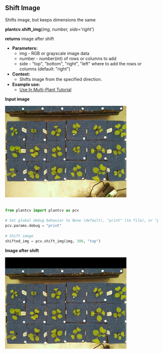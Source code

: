 ## Shift Image

Shifts image, but keeps dimensions the same

**plantcv.shift_img**(*img, number, side='right'*)

**returns** image after shift

- **Parameters:**
    - img - RGB or grayscale image data
    - number - number(int) of rows or columns to add
    - side - "top", "bottom", "right", "left" where to add the rows or columns (default: "right")
- **Context:**
    - Shifts image from the specified direction.
- **Example use:**
    - [Use In Multi-Plant Tutorial](multi-plant_tutorial.md)
    
**Input image**

![Screenshot](img/documentation_images/shift/36_whitebalance.jpg)

```python

from plantcv import plantcv as pcv

# Set global debug behavior to None (default), "print" (to file), or "plot" (Jupyter Notebooks or X11)
pcv.params.debug = "print"

# Shift image
shifted_img = pcv.shift_img(img, 300, "top")
```

**Image after shift**

![Screenshot](img/documentation_images/shift/37_shifted.jpg)
